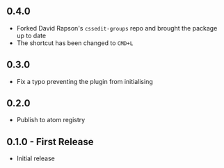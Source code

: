 ## 0.4.0
* Forked David Rapson's `cssedit-groups` repo and brought the package up to date
* The shortcut has been changed to `CMD+L`

## 0.3.0
* Fix a typo preventing the plugin from initialising

## 0.2.0
* Publish to atom registry

## 0.1.0 - First Release
* Initial release
